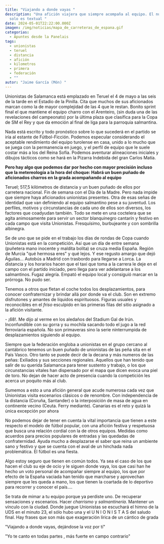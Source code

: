 ```yaml
---
title: "Viajando a donde vayas "
description: "Una afición viajera que siempre acompaña al equipo. El nunca viaja
  solo es textual "
date: 2024-05-01T22:22:00.000Z
imagen: /img/noticias/mapa_de_carreteras_de_espana.gif
categorias:
  - Apuntes desde la Panelais
tags:
  - unionistas
  - teruel
  - distancia
  - afición
  - kilometros
  - primera
  - federación
  - ""
autor: "Jaime García (Món) "
---
```

Unionistas de Salamanca está emplazado en Teruel el 4 de mayo a las seis de la tarde en el Estadio de la Pinilla. Cita que muchos de sus aficionados marcan como la de mayor complejidad de las 4 que le restan. Bonito sprint final el que mantiene el equipo charro con el Arenteiro, (sin duda una de las revelaciones del campeonato) por la última plaza que clasifica para la Copa de SM el Rey y que da emoción al final de liga para la parroquia salmantina. 

Nada está escrito y todo pronóstico sobre lo que sucederá en el partido se iría al estante de Fútbol-Ficción. Podemos especular considerando el aceptable rendimiento del equipo turolense en casa, unido a lo mucho que se juega con la permanencia en juego, y el perfil de equipo que le suele costar más a los del Reina Sofía. Podemos aventurar alineaciones iniciales y dibujos tácticos como se hará en la Pizarra Indebida del gran Carlos Matía.

**Pero hay algo que podemos dar por hecho con mayor precisión incluso que la metereología a la hora del choque: Habrá un buen puñado de aficionados charros en la grada acompañando al equipo** 

Teruel; 517,5 kilómetros de distancia y un buen puñado de ellos por carretera nacional. Fin de semana con el Día de la Madre. Pero nada impide que siempre haya aficionados unionistas presentes. Otra de esas señas de identidad que van definiendo al equipo salmantino pese a su juventud. Los perfiles, motivos y circunstancias de cada uno de ellos son diversos, los factores que coadyudan también. Todo se mete en una coctelera que se agita animosamente para servir un sector blanquinegro cantarín y festivo en cada campo que visita Unionistas. Fresquísimo, burbujeante y con sombrilla albinegra.

Se de uno que se pide en el trabajo los días de rondas de Copa cuando Unionistas está en la competición. Así que un día de entre semana (puñetera mano inocente y maldita bolita) se cruza media España. Región de Murcia "qué hermosa eres" y qué lejos. Y ese regusto amargo que dejó Águilas... Autobús a Madrid con trasbordo para llegarse a Lorca. La distancia y los horarios hacen que el taxi que toma a la carrera le deje en el campo con el partido iniciado,  pero llega para ver adelantarse a los salmantinos. Fugaz alegría. Empató el equipo local y consiguió marcar en la prórroga. No pudo ser.

Tenemos a otros que fletan el coche todos los desplazamientos, para conocer confraternizar y brindar allá por donde va el club. Son en extremo disfrutones y amantes de líquidos espirituosos. Figuras usuales y reconocibles en el *friso* esculpido en las primeras filas del sitio asignado a la afición visitante. 

\- ¡68!. Me dijo al verme en los aledaños del Stadium Gal de Irún. Inconfundible con su gorra y su mochila sacando todo el jugo a la red ferroviaria española. No son primaveras sino la serie ninterrumpida de desplazamientos siguiendo al equipo. 

Siempre que la federación engloba a unionistas en el grupo cercano al cantábrico tenemos un buen puñado de unionistas de las peña sita en el País Vasco. Otro tanto se puede decir de la decana y más numeros de las peñas: Exiliados y sus secciones regionales. Aquellos que han tenido que salir de su querida Salamanca para tener sustento y trabajo, o los que circunstancias vitales han dispersado por el mapa que dicen evoca una piel de toro. No dejan de hacer acto de presencia cuando la competición les acerca un poquito más al club. 

Sumemos a esto a una afición general que acude numerosa cada vez que Unionistas visita escenarios clásicos o de renombre. Con independencia de la distancia (Coruña, Santander) o la interposición de masa de agua en continente vecino (Ceuta. Ferry mediante). Canarias es el reto y quizá la única excepción por ahora

No podemos dejar de tener en cuenta la vital importancia que tienen a este respecto el modelo de fútbol popular, con una afición festiva y respetuosa que busca una relación cordial con la de otros equipos. Medidas como acuerdos para precios populares de entradas y las quedadas de confraternidad. Ayuda mucho a desplazarse el saber que reina un ambiente sano y festivo y que se cuenta con el aval de un hinchada nada problemática. El fútbol es una fiesta.

Algo estoy seguro que tienen en común todos. Ya sea el caso de los que hacen el club su eje de ocio y le siguen donde vaya, los que casi han he hecho un voto personal  de acompañar siempre al equipo, los que por efecto de la España vaciada han tenido que marcharse y aprovechan siempre que les queda a mano, los que tienen la coartada de lo deportivo para recorrer y conocer el país.... 

Se trata de mimar a tu equipo porque ya perdiste uno. De recuperar sensaciones y escenarios. Hacer *charrismo* y *salmantinería*. Mantener un vínculo con la ciudad. Donde juegue Unionistas se escuchará el himno de la UDS en el minuto 23, el sólo hubo una y el U N I O N I S T A S del saludo final. Hay frases que son más que exageración lírica de un cántico de grada

"Viajando a donde vayas, dejándose la voz por tí"

"Yo te canto en todas partes , más fuerte en campo contrario"

